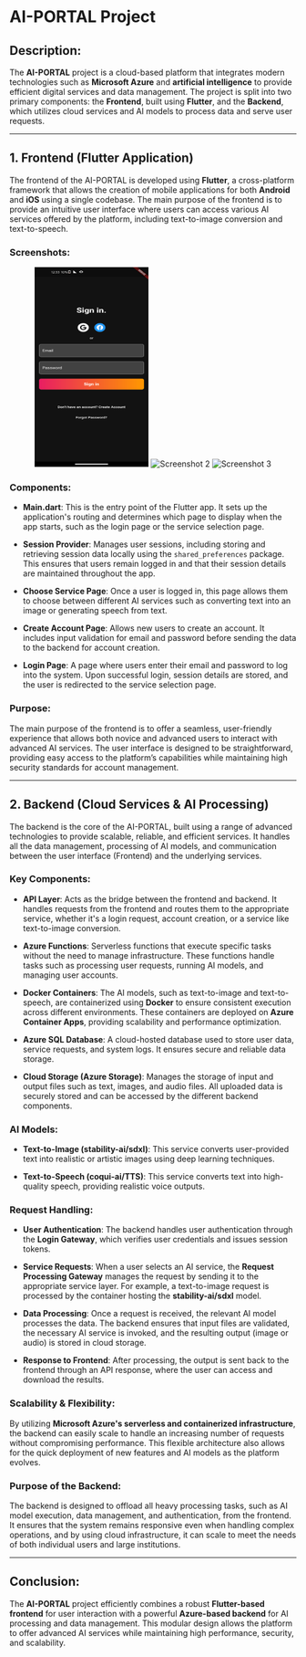 # AI-PORTAL Project

## Description:
The **AI-PORTAL** project is a cloud-based platform that integrates modern technologies such as **Microsoft Azure** and **artificial intelligence** to provide efficient digital services and data management. The project is split into two primary components: the **Frontend**, built using **Flutter**, and the **Backend**, which utilizes cloud services and AI models to process data and serve user requests.

---

## 1. Frontend (Flutter Application)

The frontend of the AI-PORTAL is developed using **Flutter**, a cross-platform framework that allows the creation of mobile applications for both **Android** and **iOS** using a single codebase. The main purpose of the frontend is to provide an intuitive user interface where users can access various AI services offered by the platform, including text-to-image conversion and text-to-speech.

### Screenshots:

<p align="center">
  <img src="https://github.com/om595902/AI-PORTAL/raw/4c68e91dc7ffcbeced0164a4c1650cadf992af96/Screenshot_20240727-123355.png" alt="Screenshot 1" width="200" height="350"/>
  <img src="https://link-to-screenshot2.png" alt="Screenshot 2" width="300" height="200"/>
  <img src="https://link-to-screenshot3.png" alt="Screenshot 3" width="300" height="200"/>
</p>

### Components:
- **Main.dart**: This is the entry point of the Flutter app. It sets up the application's routing and determines which page to display when the app starts, such as the login page or the service selection page.

- **Session Provider**: Manages user sessions, including storing and retrieving session data locally using the `shared_preferences` package. This ensures that users remain logged in and that their session details are maintained throughout the app.

- **Choose Service Page**: Once a user is logged in, this page allows them to choose between different AI services such as converting text into an image or generating speech from text.

- **Create Account Page**: Allows new users to create an account. It includes input validation for email and password before sending the data to the backend for account creation.

- **Login Page**: A page where users enter their email and password to log into the system. Upon successful login, session details are stored, and the user is redirected to the service selection page.

### Purpose:
The main purpose of the frontend is to offer a seamless, user-friendly experience that allows both novice and advanced users to interact with advanced AI services. The user interface is designed to be straightforward, providing easy access to the platform’s capabilities while maintaining high security standards for account management.

---

## 2. Backend (Cloud Services & AI Processing)

The backend is the core of the AI-PORTAL, built using a range of advanced technologies to provide scalable, reliable, and efficient services. It handles all the data management, processing of AI models, and communication between the user interface (Frontend) and the underlying services.

### Key Components:

- **API Layer**: Acts as the bridge between the frontend and backend. It handles requests from the frontend and routes them to the appropriate service, whether it's a login request, account creation, or a service like text-to-image conversion.

- **Azure Functions**: Serverless functions that execute specific tasks without the need to manage infrastructure. These functions handle tasks such as processing user requests, running AI models, and managing user accounts.

- **Docker Containers**: The AI models, such as text-to-image and text-to-speech, are containerized using **Docker** to ensure consistent execution across different environments. These containers are deployed on **Azure Container Apps**, providing scalability and performance optimization.

- **Azure SQL Database**: A cloud-hosted database used to store user data, service requests, and system logs. It ensures secure and reliable data storage.

- **Cloud Storage (Azure Storage)**: Manages the storage of input and output files such as text, images, and audio files. All uploaded data is securely stored and can be accessed by the different backend components.

### AI Models:

- **Text-to-Image (stability-ai/sdxl)**: This service converts user-provided text into realistic or artistic images using deep learning techniques.

- **Text-to-Speech (coqui-ai/TTS)**: This service converts text into high-quality speech, providing realistic voice outputs.

### Request Handling:

- **User Authentication**: The backend handles user authentication through the **Login Gateway**, which verifies user credentials and issues session tokens.

- **Service Requests**: When a user selects an AI service, the **Request Processing Gateway** manages the request by sending it to the appropriate service layer. For example, a text-to-image request is processed by the container hosting the **stability-ai/sdxl** model.

- **Data Processing**: Once a request is received, the relevant AI model processes the data. The backend ensures that input files are validated, the necessary AI service is invoked, and the resulting output (image or audio) is stored in cloud storage.

- **Response to Frontend**: After processing, the output is sent back to the frontend through an API response, where the user can access and download the results.

### Scalability & Flexibility:

By utilizing **Microsoft Azure's serverless and containerized infrastructure**, the backend can easily scale to handle an increasing number of requests without compromising performance. This flexible architecture also allows for the quick deployment of new features and AI models as the platform evolves.

### Purpose of the Backend:
The backend is designed to offload all heavy processing tasks, such as AI model execution, data management, and authentication, from the frontend. It ensures that the system remains responsive even when handling complex operations, and by using cloud infrastructure, it can scale to meet the needs of both individual users and large institutions.

---

## Conclusion:
The **AI-PORTAL** project efficiently combines a robust **Flutter-based frontend** for user interaction with a powerful **Azure-based backend** for AI processing and data management. This modular design allows the platform to offer advanced AI services while maintaining high performance, security, and scalability.
